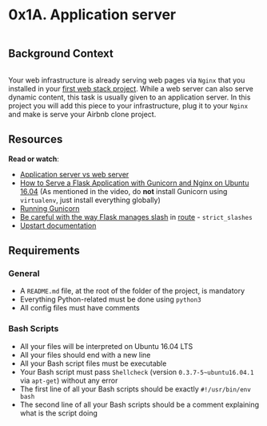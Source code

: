 <h1 class="gap">0x1A. Application server</h1>
<div class="well clean" id="project-description">
  <p><img src="https://holbertonintranet.s3.amazonaws.com/uploads/medias/2018/9/c7d1ed0a2e10d1b4e9b3.jpg?X-Amz-Algorithm=AWS4-HMAC-SHA256&X-Amz-Credential=AKIARDDGGGOU5BHMTQX4%2F20220222%2Fus-east-1%2Fs3%2Faws4_request&X-Amz-Date=20220222T213619Z&X-Amz-Expires=86400&X-Amz-SignedHeaders=host&X-Amz-Signature=6d8ebc0033389e7ac4d7e572cd940141f294f6b602a0bd39a810bb79d335613a" alt="" style="" /></p>

<h2>Background Context</h2>

<p><a href="https://youtu.be/pSrKT7m4Ego" target="_blank"><img src="https://holbertonintranet.s3.amazonaws.com/uploads/medias/2019/6/2ea1058f813d42c61f48.png?X-Amz-Algorithm=AWS4-HMAC-SHA256&X-Amz-Credential=AKIARDDGGGOU5BHMTQX4%2F20220222%2Fus-east-1%2Fs3%2Faws4_request&X-Amz-Date=20220222T213619Z&X-Amz-Expires=86400&X-Amz-SignedHeaders=host&X-Amz-Signature=5d0044c06553accbe620864a6f1505a94eb3ccbee76e227a68e29cfe744e6bf1" alt="" style="" /></a></p>

<p>Your web infrastructure is already serving web pages via <code>Nginx</code> that you installed in your <a href="/rltoken/RrbqMLWOJUyVaWdXsnpvXw" title="first web stack project" target="_blank">first web stack project</a>. While a web server can also serve dynamic content, this task is usually given to an application server. In this project you will add this piece to your infrastructure, plug it to your <code>Nginx</code> and make is serve your Airbnb clone project.</p>

<h2>Resources</h2>

<p><strong>Read or watch</strong>:</p>

<ul>
<li><a href="/rltoken/RerpYBxsgrpIorHjbDgulw" title="Application server vs web server" target="_blank">Application server vs web server</a> </li>
<li><a href="/rltoken/uosy5QXdMbDPA1tFTR1eoA" title="How to Serve a Flask Application with Gunicorn and Nginx on Ubuntu 16.04" target="_blank">How to Serve a Flask Application with Gunicorn and Nginx on Ubuntu 16.04</a> (As mentioned in the video, do <strong>not</strong> install Gunicorn using <code>virtualenv</code>, just install everything globally)</li>
<li><a href="/rltoken/QTnnkj6vfQV9ovW_eYWWDQ" title="Running Gunicorn" target="_blank">Running Gunicorn</a> </li>
<li><a href="/rltoken/whE8do28ZiJJoJLyb1ACwA" title="Be careful with the way Flask manages slash" target="_blank">Be careful with the way Flask manages slash</a> in <a href="/rltoken/JLjrXD4MLS3rUkQr5QyxtA" title="route" target="_blank">route</a>  - <code>strict_slashes</code></li>
<li><a href="/rltoken/rldSTo2ZFS8clyTHH3SyBg" title="Upstart documentation" target="_blank">Upstart documentation</a> </li>
</ul>

<h2>Requirements</h2>

<h3>General</h3>

<ul>
<li>A <code>README.md</code> file, at the root of the folder of the project, is mandatory</li>
<li>Everything Python-related must be done using <code>python3</code></li>
<li>All config files must have comments</li>
</ul>

<h3>Bash Scripts</h3>

<ul>
<li>All your files will be interpreted on Ubuntu 16.04 LTS</li>
<li>All your files should end with a new line</li>
<li>All your Bash script files must be executable</li>
<li>Your Bash script must pass <code>Shellcheck</code> (version <code>0.3.7-5~ubuntu16.04.1</code> via <code>apt-get</code>) without any error</li>
<li>The first line of all your Bash scripts should be exactly <code>#!/usr/bin/env bash</code></li>
<li>The second line of all your Bash scripts should be a comment explaining what is the script doing</li>
</ul>

</div>